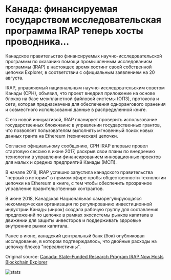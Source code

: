 # Канада: финансируемая государством исследовательская программа IRAP теперь хосты проводника...

Канадское правительство финансируемых научно-исследовательской программы по оказанию помощи промышленным исследованиям программы (IRAP) в настоящее время хостинг своей собственной цепочки Explorer, в соответствии с официальным заявлением на 20 августа.

IRAP, управляемый национальным научно-исследовательским советом Канады (СРН), объявил, что проект внедрил приложение на основе блоков на базе межпланетной файловой системы (ОПЗ), протокола и сети, которая предназначена для обеспечения однорангового хранения и совместного использования данные в распределенной книге.

С его новой инициативой, IRAP планирует проверить использование государственных блоккчаинс в управлении государственных грантов, что позволяет пользователям выполнять мгновенный поиск новых данных гранта на Ethereum (техническая) цепочки.

Согласно официальному сообщению, СРН IRAP впервые провел стартовую сессию в июне 2017, раскрыв свои планы по внедрению технологии в управлении финансированием инновационных проектов для малых и средних предприятий Канады (МСП).

В начале 2018, IRAP успешно запустила канадского правительства "первый в истории" в прямом эфире пробы общественности технологии цепочки на Ethereum в книге, с тем чтобы обеспечить прозрачное управление правительственных контрактов.

В июне 2018, Канадская Национальная саморегулирующаяся некоммерческая организация по регулированию инвестиционной индустрии Канады (иирок) создала рабочую группу для составления предложений по цепочке в рамках экосистемы рынков капитала в движении для защиты инвесторов и поддерживать здоровые внутренние рынки капитала.

Ранее в июне, канадский центральный банк (бок) опубликовал исследование, в котором подтверждалось, что двойные расходы на цепочку блоков "нереалистичны".

Original source: [Canada: State-Funded Research Program IRAP Now Hosts Blockchain Explorer](https://cointelegraph.com/news/canada-state-funded-research-program-irap-now-hosts-blockchain-explorer)

![stats](https://c.statcounter.com/11760860/0/a89fa40b/1/ "stats")